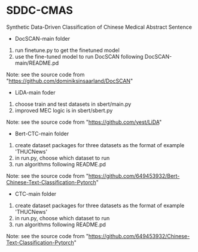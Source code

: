 # SDDC-CMAS
Synthetic Data-Driven Classification of Chinese Medical Abstract Sentence
* DocSCAN-main folder
1. run finetune.py to get the finetuned model
2. use the fine-tuned model to run DocSCAN following DocSCAN-main/README.pd

Note: see the source code from "https://github.com/dominiksinsaarland/DocSCAN"
* LiDA-main foder
1. choose train and test datasets in sbert/main.py
2. improved MEC logic is in sbert/sbert.py

Note: see the source code from "https://github.com/yest/LiDA"
* Bert-CTC-main folder
1. create dataset packages for three datasets as the format of example 'THUCNews' 
2. in run.py, choose which dataset to run
3. run algorithms following README.pd

Note: see the source code from "https://github.com/649453932/Bert-Chinese-Text-Classification-Pytorch" 
* CTC-main folder
1. create dataset packages for three datasets as the format of example 'THUCNews' 
2. in run.py, choose which dataset to run
3. run algorithms following README.pd 

Note: see the source code from "https://github.com/649453932/Chinese-Text-Classification-Pytorch"
